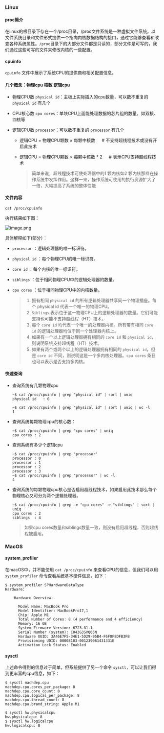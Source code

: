 ### Linux

#### proc简介

在linux的根目录下存在一个/proc目录，/proc文件系统是一种虚拟文件系统，以文件系统目录和文件形式提供一个指向内核数据结构的接口，通过它能够查看和改变各种系统属性。`/proc`目录下的大部分文件都是只读的，部分文件是可写的，我们通过这些可写的文件来修改内核的一些配置。

#### cpuinfo

`cpuinfo` 文件中展示了系统CPU的提供商和相关配置信息。

#### 几个概念：物理cpu 核数 逻辑cpu

- 物理CPU数 `physical id`：主板上实际插入的cpu数量，可以数不重复的 `physical id` 有几个

- CPU核心数 `cpu cores`：单块CPU上面能处理数据的芯片组的数量，如双核、四核等 

- 逻辑CPU数 `processor`：可以数不重复的 `processor` 有几个

  - 逻辑CPU = 物理CPU颗数 × 每颗中核数   　    # 不支持超线程技术或没有开启此技术

  - 逻辑CPU = 物理CPU颗数 × 每颗中核数 * 2 　 # 表示CPU支持超线程技术

    > 简单来说，超线程技术可使处理器中的1 颗内核如2 颗内核那样在操作系统中发挥作用。这样一来，操作系统可使用的执行资源扩大了一倍，大幅提高了系统的整体性能

#### 文件内容

```shell
cat /proc/cpuinfo
```

执行结果如下图：

![image.png](https://i.loli.net/2021/06/17/T9EaJ4YCZHF8MPu.png)

具体解释如下(部分）：

- `processor` ：逻辑处理器的唯一标识符。

- `physical id` ：每个物理CPU的唯一标识符。

- `core id` ：每个内核的唯一标识符。

- `siblings` ：位于相同物理CPU中的逻辑处理器的数量。

- `cpu cores` ：位于相同物理CPU中的内核数量。

  >1. 拥有相同 `physical id` 的所有逻辑处理器共享同一个物理插座。每个 physical id 代表一个唯一的物理CPU。
  >2. `Siblings` 表示位于这一物理CPU上的逻辑处理器的数量。它们可能支持也可能不支持超线程（HT）技术。
  >3. 每个 `core id` 均代表一个唯一的处理器内核。所有带有相同 `core id` 的逻辑处理器均位于同一个处理器内核上。
  >4. 如果有一个以上逻辑处理器拥有相同的 `core id` 和 `physical id`，则说明系统支持超线程（HT）技术。
  >5. 如果有两个或两个以上的逻辑处理器拥有相同的 `physical id`，但是 `core id` 不同，则说明这是一个多内核处理器。`cpu cores` 条目也可以表示是否支持多内核。

#### 快速查询

- 查询系统有几颗物理cpu

  ```she
  ~$ cat /proc/cpuinfo | grep "physical id" | sort | uniq
  physical id	: 0
  
  ~$ cat /proc/cpuinfo | grep "physical id" | sort | uniq | wc -l
  1
  ```
  
- 查询系统每颗物理cpu的核心数：

  ```she
  ~$ cat /proc/cpuinfo | grep "cpu cores" | uniq
  cpu cores	: 2
  ```

- 查询系统有多少个逻辑cpu

  ```shell
  ~$ cat /proc/cpuinfo | grep "processor"
  processor	: 0
  processor	: 1
  processor	: 2
  processor	: 3
  ~$ cat /proc/cpuinfo | grep "processor" | wc -l
  4
  ```

- 查询系统的每颗物理cpu核心是否启用超线程技术，如果启用此技术那么每个物理核心又可分为两个逻辑处理器。

  ```she
  ~$ cat /proc/cpuinfo | grep -e "cpu cores" -e "siblings" | sort | uniq
  cpu cores	: 2
  siblings	: 4
  ```

  > 如果cpu cores数量和siblings数量一致，则没有启用超线程，否则超线程被启用。



### MacOS

#### system_profiler

在macOS中，并不能使用 `cat /proc/cpuinfo` 来查看CPU的信息，但我们可以用 `system_profiler` 命令查看系统基本硬件信息，如下：

```shell
$ system_profiler SPHardwareDataType
Hardware:

    Hardware Overview:

      Model Name: MacBook Pro
      Model Identifier: MacBookPro17,1
      Chip: Apple M1
      Total Number of Cores: 8 (4 performance and 4 efficiency)
      Memory: 16 GB
      System Firmware Version: 6723.81.1
      Serial Number (system): C043G3SVQ65N
      Hardware UUID: 3A46E7F5-34E1-5D29-95B4-F6F0F8DFB3FB
      Provisioning UDID: 00008103-001239061431331E
      Activation Lock Status: Enabled
```

#### sysctl

上述命令得到的信息过于简单，但系统提供了另一个命令 `sysctl`，可以让我们得到更丰富的cpu信息，如下：

```she
$ sysctl machdep.cpu
machdep.cpu.cores_per_package: 8
machdep.cpu.core_count: 8
machdep.cpu.logical_per_package: 8
machdep.cpu.thread_count: 8
machdep.cpu.brand_string: Apple M1 

$ sysctl hw.physicalcpu
hw.physicalcpu: 8
$ sysctl hw.logicalcpu
hw.logicalcpu: 8
```

